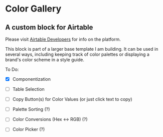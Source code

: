 # Color Gallery 
## A custom block for Airtable

Please visit [Airtable Developers](https://airtable.com/developers) for info on the platform.

This block is part of a larger base template I am building. 
It can be used in several ways, including keeping track of color palettes or displaying a brand's color scheme in a style guide.
 

 To Do:
- [x] Componentization 
- [ ] Table Selection
- [ ] Copy Button(s) for Color Values (or just click text to copy)
- [ ] Palette Sorting (?)
- [ ] Color Conversions (Hex <-> RGB) (?)
- [ ] Color Picker (?)

